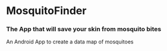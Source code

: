# MosquitoFinder

<img src="" align="right"/>

### The App that will save your skin from mosquito bites

An Android App to create a data map of mosquitoes

